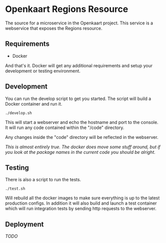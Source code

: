 Openkaart Regions Resource
==========================
The source for a microservice in the Openkaart project. This service is a webservice that exposes the Regions resource.

Requirements
------------
* Docker

And that's it. Docker will get any additional requirements and setup your development or testing environment.

Development
-----------
You can run the develop script to get you started. The script will build a Docker container and run it.
```
./develop.sh
```
This will start a webserver and echo the hostname and port to the console. It will run any code contained within the "/code" directory.

Any changes inside the "code" directory will be reflected in the webserver.

_This is almost entirely true. The docker does move some stuff around, but if you look at the package names in the current code you should be alright._

Testing
-------
There is also a script to run the tests.
```
./test.sh
```
Will rebuild all the docker images to make sure everything is up to the latest production configs. In addition it will also build and launch a test container which will run integration tests by sending http requests to the webserver.

Deployment
----------
*TODO*
